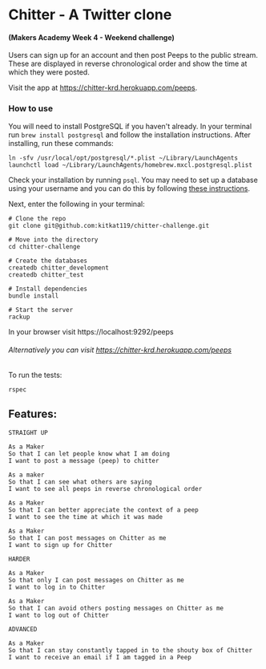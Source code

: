 # Chitter - A Twitter clone
#### (Makers Academy Week 4 - Weekend challenge)

Users can sign up for an account and then post Peeps to the public stream. These are displayed in reverse chronological order and show the time at which they were posted.

Visit the app at https://chitter-krd.herokuapp.com/peeps.

### How to use

You will need to install PostgreSQL if you haven't already. In your terminal run ```brew install postgresql``` and follow the installation instructions.
After installing, run these commands:
```
ln -sfv /usr/local/opt/postgresql/*.plist ~/Library/LaunchAgents
launchctl load ~/Library/LaunchAgents/homebrew.mxcl.postgresql.plist
```

Check your installation by running ```psql```. You may need to set up a database using your username and you can do this by following [these instructions](https://github.com/makersacademy/course/blob/master/bookmark_manager/walkthroughs/03_mac.md).

Next, enter the following in your terminal:
```
# Clone the repo
git clone git@github.com:kitkat119/chitter-challenge.git

# Move into the directory  
cd chitter-challenge    

# Create the databases
createdb chitter_development    
createdb chitter_test

# Install dependencies
bundle install   

# Start the server
rackup    
```
In your browser visit https://localhost:9292/peeps

###### Alternatively you can visit https://chitter-krd.herokuapp.com/peeps

To run the tests:
```
rspec
```


Features:
-------

```
STRAIGHT UP

As a Maker
So that I can let people know what I am doing  
I want to post a message (peep) to chitter

As a maker
So that I can see what others are saying  
I want to see all peeps in reverse chronological order

As a Maker
So that I can better appreciate the context of a peep
I want to see the time at which it was made

As a Maker
So that I can post messages on Chitter as me
I want to sign up for Chitter

HARDER

As a Maker
So that only I can post messages on Chitter as me
I want to log in to Chitter

As a Maker
So that I can avoid others posting messages on Chitter as me
I want to log out of Chitter

ADVANCED

As a Maker
So that I can stay constantly tapped in to the shouty box of Chitter
I want to receive an email if I am tagged in a Peep
```
